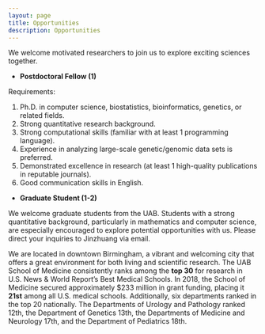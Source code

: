 ```yaml
---
layout: page
title: Opportunities
description: Opportunities
---
```


We welcome motivated researchers to join us to explore exciting sciences together. 

* **Postdoctoral Fellow (1)** 

Requirements:
1. Ph.D. in computer science, biostatistics, bioinformatics, genetics, or related fields. 
2. Strong quantitative research background. 
3. Strong computational skills (familiar with at least 1 programming language). 
4. Experience in analyzing large-scale genetic/genomic data sets is preferred. 
5. Demonstrated excellence in research (at least 1 high-quality publications in reputable journals). 
6. Good communication skills in English. 

* **Graduate Student (1-2)**  

We welcome graduate students from the UAB. Students with a strong quantitative background, particularly in mathematics and computer science, are especially encouraged to explore potential opportunities with us. Please direct your inquiries to Jinzhuang via email.


We are located in downtown Birmingham, a vibrant and welcoming city that offers a great environment for both living and scientific research. The UAB School of Medicine consistently ranks among the **top 30** for research in U.S. News & World Report’s Best Medical Schools. In 2018, the School of Medicine secured approximately $233 million in grant funding, placing it **21st** among all U.S. medical schools. Additionally, six departments ranked in the top 20 nationally. The Departments of Urology and Pathology ranked 12th, the Department of Genetics 13th, the Departments of Medicine and Neurology 17th, and the Department of Pediatrics 18th.
